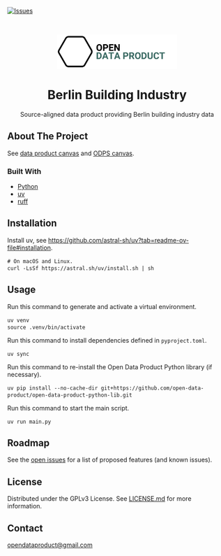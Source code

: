 [![Issues](https://img.shields.io/github/issues/open-data-product/open-data-product-berlin-building-industry-yearly-source-aligned)](https://github.com/open-data-product/open-data-product-berlin-building-industry-yearly-source-aligned/issues)

<br />
<p align="center">
  <a href="https://github.com/open-data-product/open-data-product-berlin-building-industry-yearly-source-aligned">
    <img src="logo-with-text.png" alt="Logo" style="height: 80px; ">
  </a>

  <h1 align="center">Berlin Building Industry</h1>

  <p align="center">
    Source-aligned data product providing Berlin building industry data
  </p>
</p>

## About The Project

See [data product canvas](docs/data-product-canvas.md) and [ODPS canvas](./docs/odps-canvas.md).

### Built With

* [Python](https://www.python.org/)
* [uv](https://docs.astral.sh/uv/)
* [ruff](https://docs.astral.sh/ruff/)

## Installation

Install uv, see https://github.com/astral-sh/uv?tab=readme-ov-file#installation.

```shell
# On macOS and Linux.
curl -LsSf https://astral.sh/uv/install.sh | sh
```

## Usage

Run this command to generate and activate a virtual environment.

```shell
uv venv
source .venv/bin/activate
```

Run this command to install dependencies defined in `pyproject.toml`.

```shell
uv sync
```

Run this command to re-install the Open Data Product Python library (if necessary).

```shell
uv pip install --no-cache-dir git+https://github.com/open-data-product/open-data-product-python-lib.git
```

Run this command to start the main script.

```shell
uv run main.py
```

## Roadmap

See
the [open issues](https://github.com/open-data-product/open-data-product-berlin-microcensus-housing-situation-source-aligned/issues)
for a list of proposed features (and
known issues).

## License

Distributed under the GPLv3 License. See [LICENSE.md](./LICENSE.md) for more information.

## Contact

opendataproduct@gmail.com
